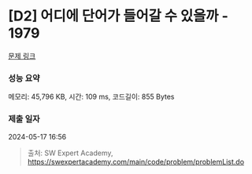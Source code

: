 # [D2] 어디에 단어가 들어갈 수 있을까 - 1979 

[문제 링크](https://swexpertacademy.com/main/code/problem/problemDetail.do?contestProbId=AV5PuPq6AaQDFAUq) 

### 성능 요약

메모리: 45,796 KB, 시간: 109 ms, 코드길이: 855 Bytes

### 제출 일자

2024-05-17 16:56



> 출처: SW Expert Academy, https://swexpertacademy.com/main/code/problem/problemList.do